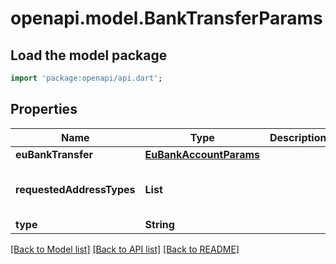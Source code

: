 # openapi.model.BankTransferParams

## Load the model package
```dart
import 'package:openapi/api.dart';
```

## Properties
Name | Type | Description | Notes
------------ | ------------- | ------------- | -------------
**euBankTransfer** | [**EuBankAccountParams**](EuBankAccountParams.md) |  | [optional] 
**requestedAddressTypes** | **List<String>** |  | [optional] [default to const []]
**type** | **String** |  | 

[[Back to Model list]](../README.md#documentation-for-models) [[Back to API list]](../README.md#documentation-for-api-endpoints) [[Back to README]](../README.md)


